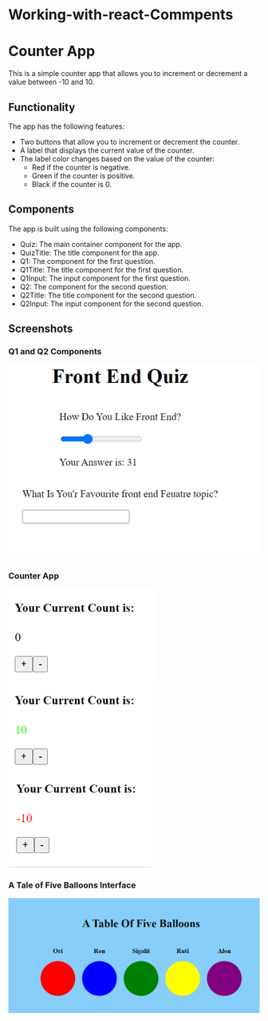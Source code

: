 # Working-with-react-Commpents
# Counter App

This is a simple counter app that allows you to increment or decrement a value between -10 and 10.

## Functionality

The app has the following features:

- Two buttons that allow you to increment or decrement the counter.
- A label that displays the current value of the counter.
- The label color changes based on the value of the counter:
  - Red if the counter is negative.
  - Green if the counter is positive.
  - Black if the counter is 0.

## Components

The app is built using the following components:

- Quiz: The main container component for the app.
- QuizTitle: The title component for the app.
- Q1: The component for the first question.
- Q1Title: The title component for the first question.
- Q1Input: The input component for the first question.
- Q2: The component for the second question.
- Q2Title: The title component for the second question.
- Q2Input: The input component for the second question.

## Screenshots

### Q1 and Q2 Components

![Q1 and Q2 components](./screenshots/Quiz.png)

### Counter App

![Default Counter](./screenshots/Cnt0.png)
![Positive Counter](./screenshots/cnt10.png)
![Negative Counter](./screenshots/cnt-10.png)
### A Tale of Five Balloons Interface

![A Tale of Five Balloons interface](./screenshots/Mother.compents.png)


